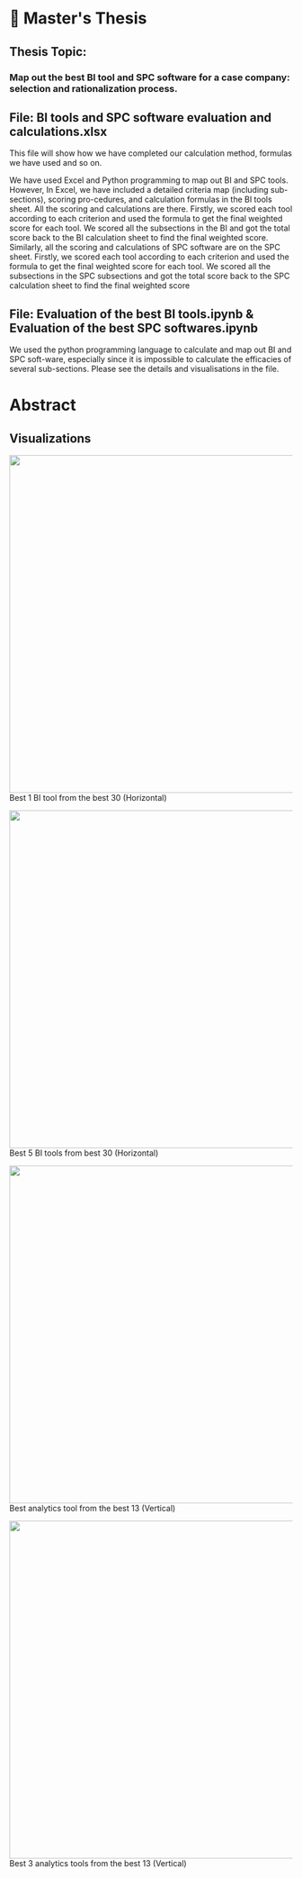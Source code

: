 
# 📖 Master's Thesis

## Thesis Topic:
### Map out the best BI tool and SPC software for a case company: selection and rationalization process.


## File: BI tools and SPC software evaluation and calculations.xlsx
This file will show how we have completed our calculation method, formulas we have used and so on.

We have used Excel and Python programming to map out BI and SPC tools. However, In Excel, we have included a detailed criteria map (including sub-sections), scoring pro-cedures, and calculation formulas in the BI tools sheet. All the scoring and calculations are there. Firstly, we scored each tool according to each criterion and used the formula to get the final weighted score for each tool. We scored all the subsections in the BI and got the total score back to the BI calculation sheet to find the final weighted score.
Similarly, all the scoring and calculations of SPC software are on the SPC sheet. Firstly, we scored each tool according to each criterion and used the formula to get the final weighted score for each tool. We scored all the subsections in the SPC subsections and got the total score back to the SPC calculation sheet to find the final weighted score 



## File: Evaluation of the best BI tools.ipynb & Evaluation of the best SPC softwares.ipynb

We used the python programming language to calculate and map out BI and SPC soft-ware, especially since it is impossible to calculate the efficacies of several sub-sections. Please see the details and visualisations in the file.

# Abstract

## Visualizations

<p float="left">
<img src="https://user-images.githubusercontent.com/16822543/198852066-5affa89c-b925-480e-9c77-dcfe55e62296.png" width="1000" height="600">
Best 1 BI tool from the best 30 (Horizontal)
</p>

<p float="left">
<img src="https://user-images.githubusercontent.com/16822543/198852071-1aadfb34-10fa-4c21-aad5-160f8a64e1bb.png" width="1000" height="600">
Best 5 BI tools from best 30 (Horizontal)
</p>

<p float="left">
<img src="https://user-images.githubusercontent.com/16822543/198852077-52aa69f8-f33f-498d-8fdc-7d8c68f1a73c.png" width="1000" height="600">
Best analytics tool from the best 13 (Vertical)
</p>

<p float="left">
<img src="https://user-images.githubusercontent.com/16822543/198852083-509838dd-4c43-41be-aa6d-dd8013ef2cab.png" width="1000" height="600">
Best 3 analytics tools from the best 13 (Vertical)
</p>


